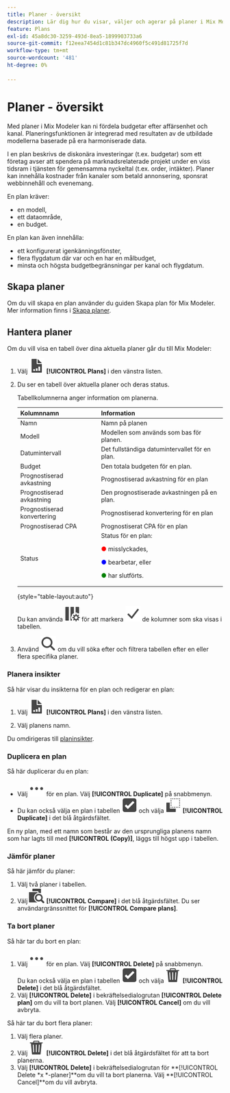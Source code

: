 ```yaml
---
title: Planer - översikt
description: Lär dig hur du visar, väljer och agerar på planer i Mix Modeler.
feature: Plans
exl-id: 45a8dc30-3259-493d-8ea5-1899903733a6
source-git-commit: f12eea7454d1c81b347dc4960f5c491d81725f7d
workflow-type: tm+mt
source-wordcount: '481'
ht-degree: 0%

---
```


# Planer - översikt

Med planer i Mix Modeler kan ni fördela budgetar efter affärsenhet och kanal. Planeringsfunktionen är integrerad med resultaten av de utbildade modellerna baserade på era harmoniserade data.

I en plan beskrivs de diskonära investeringar (t.ex. budgetar) som ett företag avser att spendera på marknadsrelaterade projekt under en viss tidsram i tjänsten för gemensamma nyckeltal (t.ex. order, intäkter). Planer kan innehålla kostnader från kanaler som betald annonsering, sponsrat webbinnehåll och evenemang.

En plan kräver:

- en modell,
- ett dataområde,
- en budget.

En plan kan även innehålla:

- ett konfigurerat igenkänningsfönster,
- flera flygdatum där var och en har en målbudget,
- minsta och högsta budgetbegränsningar per kanal och flygdatum.


## Skapa planer

Om du vill skapa en plan använder du guiden Skapa plan för Mix Modeler. Mer information finns i [Skapa planer](build.md).

## Hantera planer

Om du vill visa en tabell över dina aktuella planer går du till Mix Modeler:

1. Välj ![](/help/assets/icons/FileChart.svg) **[!UICONTROL Plans]** i den vänstra listen.

1. Du ser en tabell över aktuella planer och deras status.

   Tabellkolumnerna anger information om planerna.

   | Kolumnnamn | Information |
   |---|---|
   | Namn | Namn på planen |
   | Modell | Modellen som används som bas för planen. |
   | Datumintervall | Det fullständiga datumintervallet för en plan. |
   | Budget | Den totala budgeten för en plan. |
   | Prognostiserad avkastning | Prognostiserad avkastning för en plan |
   | Prognostiserad avkastning | Den prognostiserade avkastningen på en plan. |
   | Prognostiserad konvertering | Prognostiserad konvertering för en plan |
   | Prognostiserad CPA | Prognostiserat CPA för en plan |
   | Status | Status för en plan: <p><span style="color:red"> ●</span> misslyckades, <p><span style="color:blue"> ●</span> bearbetar, eller <p><span style="color:green"> ●</span> har slutförts. |

   {style="table-layout:auto"}

   Du kan använda ![ColumnSetting](/help/assets/icons/ColumnSetting.svg) för att markera ![Bock](/help/assets/icons/Checkmark.svg) de kolumner som ska visas i tabellen.

1. Använd ![Sök](/help/assets/icons/Search.svg) om du vill söka efter och filtrera tabellen efter en eller flera specifika planer.

### Planera insikter

Så här visar du insikterna för en plan och redigerar en plan:

1. Välj ![PLan](/help/assets/icons/FileChart.svg) **[!UICONTROL Plans]** i den vänstra listen.

1. Välj planens namn.

Du omdirigeras till [planinsikter](insights.md).


### Duplicera en plan

Så här duplicerar du en plan:

- Välj ![Mer](/help/assets/icons/More.svg) för en plan. Välj **[!UICONTROL Duplicate]** på snabbmenyn.
- Du kan också välja en plan i tabellen ![SelectBox](/help/assets/icons/SelectBox.svg) och välja ![Kopiera](/help/assets/icons/Copy.svg) **[!UICONTROL Duplicate]** i det blå åtgärdsfältet.

En ny plan, med ett namn som består av den ursprungliga planens namn som har lagts till med **[!UICONTROL (Copy)]**, läggs till högst upp i tabellen.

### Jämför planer

Så här jämför du planer:

1. Välj två planer i tabellen.
1. Välj ![Jämför](/help/assets/icons/Compare.svg) **[!UICONTROL Compare]** i det blå åtgärdsfältet. Du ser användargränssnittet för **[!UICONTROL Compare plans]**.


### Ta bort planer

Så här tar du bort en plan:

1. Välj ![Mer](/help/assets/icons/More.svg) för en plan. Välj **[!UICONTROL Delete]** på snabbmenyn. <br/>Du kan också välja en plan i tabellen ![SelectBox](/help/assets/icons/SelectBox.svg) och välja ![Delete](/help/assets/icons/Delete.svg) **[!UICONTROL Delete]** i det blå åtgärdsfältet.
1. Välj **[!UICONTROL Delete]** i bekräftelsedialogrutan **[!UICONTROL Delete plan]** om du vill ta bort planen. Välj **[!UICONTROL Cancel]** om du vill avbryta.

Så här tar du bort flera planer:

1. Välj flera planer.
1. Välj ![Ta bort](/help/assets/icons/Delete.svg) **[!UICONTROL Delete]** i det blå åtgärdsfältet för att ta bort planerna.
1. Välj **[!UICONTROL Delete]** i bekräftelsedialogrutan för **[!UICONTROL Delete *x *-planer]**om du vill ta bort planerna. Välj **[!UICONTROL Cancel]**om du vill avbryta.


